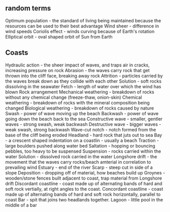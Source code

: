 ## random terms
Optimum population - the standard of living being maintained because the resources can be used to their best advantage
Wind sheer - difference in wind speeds
Coriolis effect - winds curving because of Earth's rotation
Elliptical orbit - oval shaped orbit of Sun from Earth

## Coasts
Hydraulic action - the sheer impact of waves, and traps air in cracks, increasing pressure on rock
Abrasion - the waves carry rock that get thrown into the cliff face, breaking away rock
Attrition - particles carried by the waves break down as they collide with each other
Solution - soft rocks dissolving in the seawater
Fetch - length of water over which the wind has blown
Rock arrangement
Mechanical weathering - breakdown of rocks without any chemical change (freeze-thaw, onion-skin)
Chemical weathering - breakdown of rocks with the mineral composition being changed
Biological weathering - breakdown of rocks caused by nature
Swash - power of wave moving up the beach
Backwash - power of wave going down the beach back to the sea
Constructive wave - smaller, gentler waves - strong swash, weak backwash
Destructive wave - bigger waves - weak swash, strong backwash
Wave-cut notch - notch formed from the base of the cliff being eroded
Headland - hard rock that juts out to sea
Bay - a crescent shaped indentation on a coastlin - usually a beach
Traction - large boulders pushed along water bed
Saltation - hopping or bouncing pebbles, too heavy to be suspensed
Suspension - rocks carried within the water
Solution - dissolved rock carried in the water
Longshore drift - the movement that the waves carry rocks/beach amterial in correlation to prevailing wind
Estuary - end of the river
Scarp - steep cut in side of a slope
Deposition - dropping off of material, how beaches build up
Groynes - wooden/stone fences built adjacent to coast, trap material from Longshore drift
Discordant coastline - coast made up of alternating bands of hard and soft rock vertially, at right angles to the coast.
Concordant coastline - coast made up of alternating bands of hard and soft rock horizontally, parallel to coast
Bar - spit that joins two headlands together.
Lagoon - little pool in the middle of a bar


